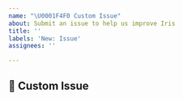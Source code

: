 ```yaml
---
name: "\U0001F4F0 Custom Issue"
about: Submit an issue to help us improve Iris
title: ''
labels: 'New: Issue'
assignees: ''

---
```


## 📰 Custom Issue
<!-- a clear description of what the issue is, and we'll try our best to help -->
